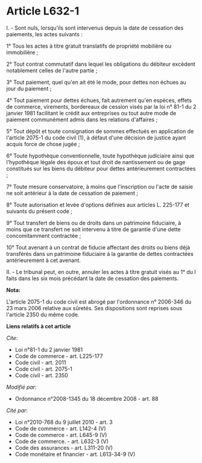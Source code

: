 # Article L632-1

I. - Sont nuls, lorsqu'ils sont intervenus depuis la date de cessation des paiements, les actes suivants :

1° Tous les actes à titre gratuit translatifs de propriété mobilière ou immobilière ;

2° Tout contrat commutatif dans lequel les obligations du débiteur excèdent notablement celles de l'autre partie ;

3° Tout paiement, quel qu'en ait été le mode, pour dettes non échues au jour du paiement ;

4° Tout paiement pour dettes échues, fait autrement qu'en espèces, effets de commerce, virements, bordereaux de cession visés
par la loi n° 81-1 du 2 janvier 1981 facilitant le crédit aux entreprises ou tout autre mode de paiement communément admis
dans les relations d'affaires ;

5° Tout dépôt et toute consignation de sommes effectués en application de l'article 2075-1 du code civil (1), à défaut d'une
décision de justice ayant acquis force de chose jugée ;

6° Toute hypothèque conventionnelle, toute hypothèque judiciaire ainsi que l'hypothèque légale des époux et tout droit de
nantissement ou de gage constitués sur les biens du débiteur pour dettes antérieurement contractées ;

7° Toute mesure conservatoire, à moins que l'inscription ou l'acte de saisie ne soit antérieur à la date de cessation de
paiement ;

8° Toute autorisation et levée d'options définies aux articles L. 225-177 et suivants du présent code ;

9° Tout transfert de biens ou de droits dans un patrimoine fiduciaire, à moins que ce transfert ne soit intervenu à titre de
garantie d'une dette concomitamment contractée ;

10° Tout avenant à un contrat de fiducie affectant des droits ou biens déjà transférés dans un patrimoine fiduciaire à la
garantie de dettes contractées antérieurement à cet avenant. 

II. - Le tribunal peut, en outre, annuler les actes à titre gratuit visés au 1° du I faits dans les six mois précédant la
date de cessation des paiements.

**Nota:**

L'article 2075-1 du code civil est abrogé par l'ordonnance n° 2006-346 du 23 mars 2006 relative aux sûretés. Ses dispositions
sont reprises sous l'article 2350 du même code.

**Liens relatifs à cet article**

_Cite_:

  - Loi n°81-1 du 2 janvier 1981
  - Code de commerce - art. L225-177
  - Code civil - art. 2011
  - Code civil - art. 2075-1
  - Code civil - art. 2350

_Modifié par_:

  - Ordonnance n°2008-1345 du 18 décembre 2008 - art. 88

_Cité par_:

  - Loi n°2010-768 du 9 juillet 2010 - art. 3
  - Code de commerce - art. L142-4 (V)
  - Code de commerce - art. L645-9 (V)
  - Code de commerce. - art. L632-3 (V)
  - Code des assurances - art. L311-20 (V)
  - Code monétaire et financier - art. L613-34-9 (V)
